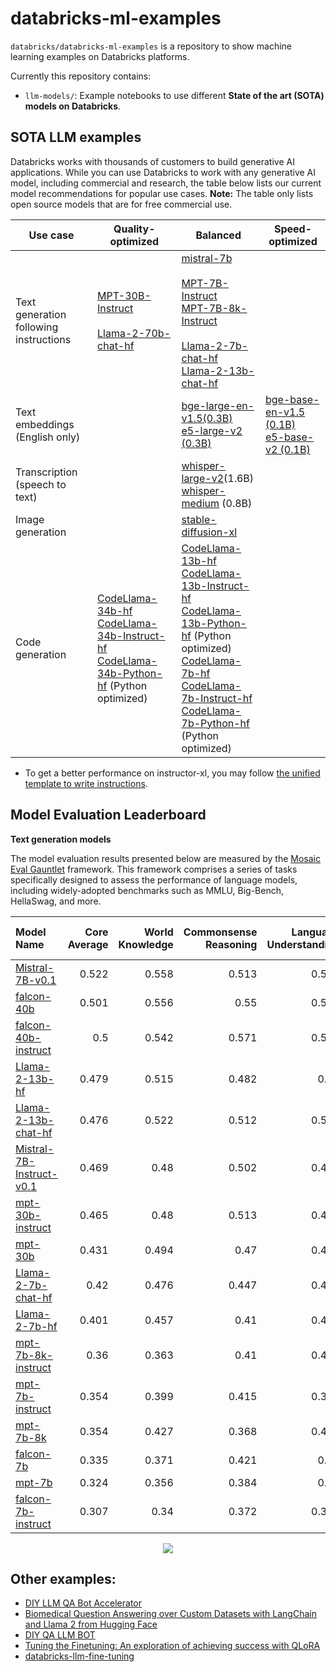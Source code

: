

# databricks-ml-examples

`databricks/databricks-ml-examples` is a repository to show machine learning examples on Databricks platforms.

Currently this repository contains:
- `llm-models/`: Example notebooks to use different **State of the art (SOTA) models on Databricks**.

## SOTA LLM examples

Databricks works with thousands of customers to build generative AI applications. While you can use Databricks to work with any generative AI model, including commercial and research, the table below lists our current model recommendations for popular use cases. **Note:** The table only lists open source models that are for free commercial use. 

<!---
<style>
table th:first-of-type {
    width: 10%;
}
table th:nth-of-type(2) {
    width: 30%;
}
table th:nth-of-type(3) {
    width: 30%;
}
table th:nth-of-type(4) {
    width: 30%;
}
</style>
-->

| Use case                               | Quality-optimized                                                                                                                                                                                                                                                 | Balanced                                                                                                                                                                                                                                                                                                                                                                                                                                                                                                                           | Speed-optimized                                                                                          |
|----------------------------------------|-------------------------------------------------------------------------------------------------------------------------------------------------------------------------------------------------------------------------------------------------------------------|------------------------------------------------------------------------------------------------------------------------------------------------------------------------------------------------------------------------------------------------------------------------------------------------------------------------------------------------------------------------------------------------------------------------------------------------------------------------------------------------------------------------------------|----------------------------------------------------------------------------------------------------------|
| Text generation following instructions | [MPT-30B-Instruct](llm-models/mpt/mpt-30b/) <br> <br> [Llama-2-70b-chat-hf](llm-models/llamav2/llamav2-70b)                                                                                                                                                       | [mistral-7b](llm-models/mistral/mistral-7b) <br><br> [MPT-7B-Instruct](llm-models/mpt/mpt-7b) <br> [MPT-7B-8k-Instruct](llm-models/mpt/mpt-7b-8k) <br> <br> [Llama-2-7b-chat-hf](llm-models/llamav2/llamav2-7b) <br> [Llama-2-13b-chat-hf](llm-models/llamav2/llamav2-13b)                                                                                                                                                                                                                                                         |                                                                                                          |
| Text embeddings (English only)         |                                                                                                                                                                                                                                                                   | [bge-large-en-v1.5(0.3B)](llm-models/embedding/bge/bge-large) <br> [e5-large-v2 (0.3B)](llm-models/embedding/e5-v2)                                                                                                                                                                                                                                                                                                                                                                                                                | [bge-base-en-v1.5 (0.1B)](llm-models/embedding/bge) <br> [e5-base-v2 (0.1B)](llm-models/embedding/e5-v2) |
| Transcription (speech to text)         |                                                                                                                                                                                                                                                                   | [whisper-large-v2](llm-models/transcription/whisper)(1.6B) <br> [whisper-medium](llm-models/transcription/whisper) (0.8B)                                                                                                                                                                                                                                                                                                                                                                                                          |                                                                                                          |
| Image generation                       |                                                                                                                                                                                                                                                                   | [stable-diffusion-xl](llm-models/image_generation/stable_diffusion)                                                                                                                                                                                                                                                                                                                                                                                                                                                                |                                                                                                          |
| Code generation                        | [CodeLlama-34b-hf](llm-models/code_generation/codellama/codellama-34b) <br> [CodeLlama-34b-Instruct-hf](llm-models/code_generation/codellama/codellama-34b) <br> [CodeLlama-34b-Python-hf](llm-models/code_generation/codellama/codellama-34b) (Python optimized) | [CodeLlama-13b-hf](llm-models/code_generation/codellama/codellama-13b) <br> [CodeLlama-13b-Instruct-hf](llm-models/code_generation/codellama/codellama-13b) <br> [CodeLlama-13b-Python-hf](llm-models/code_generation/codellama/codellama-13b) (Python optimized) <br> [CodeLlama-7b-hf](llm-models/code_generation/codellama/codellama-7b) <br> [CodeLlama-7b-Instruct-hf](llm-models/code_generation/codellama/codellama-7b) <br> [CodeLlama-7b-Python-hf](llm-models/code_generation/codellama/codellama-7b) (Python optimized) |                                                                                                          |

* To get a better performance on instructor-xl, you may follow [the unified template to write instructions](https://huggingface.co/hkunlp/instructor-xl#calculate-embeddings-for-your-customized-texts).

## Model Evaluation Leaderboard
**Text generation models**

The model evaluation results presented below are measured by the [Mosaic Eval Gauntlet](https://www.mosaicml.com/llm-evaluation) framework. This framework comprises a series of tasks specifically designed to assess the performance of language models, including widely-adopted benchmarks such as MMLU, Big-Bench, HellaSwag, and more.

| Model Name                                                                            |   Core Average |   World Knowledge |   Commonsense Reasoning |   Language Understanding |   Symbolic Problem Solving |   Reading Comprehension |
|:--------------------------------------------------------------------------------------|---------------:|------------------:|------------------------:|-------------------------:|---------------------------:|------------------------:|
| [Mistral-7B-v0.1](https://huggingface.co/mistralai/Mistral-7B-v0.1)                   |          0.522 |             0.558 |                   0.513 |                    0.555 |                      0.342 |                   0.641 |
| [falcon-40b](https://huggingface.co/tiiuae/falcon-40b)                                |          0.501 |             0.556 |                   0.55  |                    0.535 |                      0.269 |                   0.597 |
| [falcon-40b-instruct](https://huggingface.co/tiiuae/falcon-40b-instruct)              |          0.5   |             0.542 |                   0.571 |                    0.544 |                      0.264 |                   0.58  |
| [Llama-2-13b-hf](https://huggingface.co/meta-llama/Llama-2-13b-hf)                    |          0.479 |             0.515 |                   0.482 |                    0.52  |                      0.279 |                   0.597 |
| [Llama-2-13b-chat-hf](https://huggingface.co/meta-llama/Llama-2-13b-chat-hf)          |          0.476 |             0.522 |                   0.512 |                    0.514 |                      0.271 |                   0.559 |
| [Mistral-7B-Instruct-v0.1](https://huggingface.co/mistralai/Mistral-7B-Instruct-v0.1) |          0.469 |             0.48  |                   0.502 |                    0.492 |                      0.266 |                   0.604 |
| [mpt-30b-instruct](https://huggingface.co/mosaicml/mpt-30b-instruct)                  |          0.465 |             0.48  |                   0.513 |                    0.494 |                      0.238 |                   0.599 |
| [mpt-30b](https://huggingface.co/mosaicml/mpt-30b)                                    |          0.431 |             0.494 |                   0.47  |                    0.477 |                      0.234 |                   0.481 |
| [Llama-2-7b-chat-hf](https://huggingface.co/meta-llama/Llama-2-7b-chat-hf)            |          0.42  |             0.476 |                   0.447 |                    0.478 |                      0.221 |                   0.478 |
| [Llama-2-7b-hf](https://huggingface.co/meta-llama/Llama-2-7b-hf)                      |          0.401 |             0.457 |                   0.41  |                    0.454 |                      0.217 |                   0.465 |
| [mpt-7b-8k-instruct](https://huggingface.co/mosaicml/mpt-7b-8k-instruct)              |          0.36  |             0.363 |                   0.41  |                    0.405 |                      0.165 |                   0.458 |
| [mpt-7b-instruct](https://huggingface.co/mosaicml/mpt-7b-instruct)                    |          0.354 |             0.399 |                   0.415 |                    0.372 |                      0.171 |                   0.415 |
| [mpt-7b-8k](https://huggingface.co/mosaicml/mpt-7b-8k)                                |          0.354 |             0.427 |                   0.368 |                    0.426 |                      0.171 |                   0.378 |
| [falcon-7b](https://huggingface.co/tiiuae/falcon-7b)                                  |          0.335 |             0.371 |                   0.421 |                    0.37  |                      0.159 |                   0.355 |
| [mpt-7b](https://huggingface.co/mosaicml/mpt-7b)                                      |          0.324 |             0.356 |                   0.384 |                    0.38  |                      0.163 |                   0.336 |
| [falcon-7b-instruct](https://huggingface.co/tiiuae/falcon-7b-instruct)                |          0.307 |             0.34  |                   0.372 |                    0.333 |                      0.108 |                   0.38  |

<p align="center">
  <img src="https://github.com/databricks/databricks-ml-examples/assets/12763339/acdfb7ce-c233-4ede-884c-4e0b4ce0a4f6" />
</p>

## Other examples:

- [DIY LLM QA Bot Accelerator](https://github.com/databricks-industry-solutions/diy-llm-qa-bot)
- [Biomedical Question Answering over Custom Datasets with LangChain and Llama 2 from Hugging Face](https://github.com/databricks-industry-solutions/hls-llm-doc-qa)
- [DIY QA LLM BOT](https://github.com/puneet-jain159/DSS_LLM_QA_Retrieval_Session/tree/main)
- [Tuning the Finetuning: An exploration of achieving success with QLoRA](https://github.com/avisoori-databricks/Tuning-the-Finetuning)
- [databricks-llm-fine-tuning](https://github.com/mshtelma/databricks-llm-fine-tuning)
